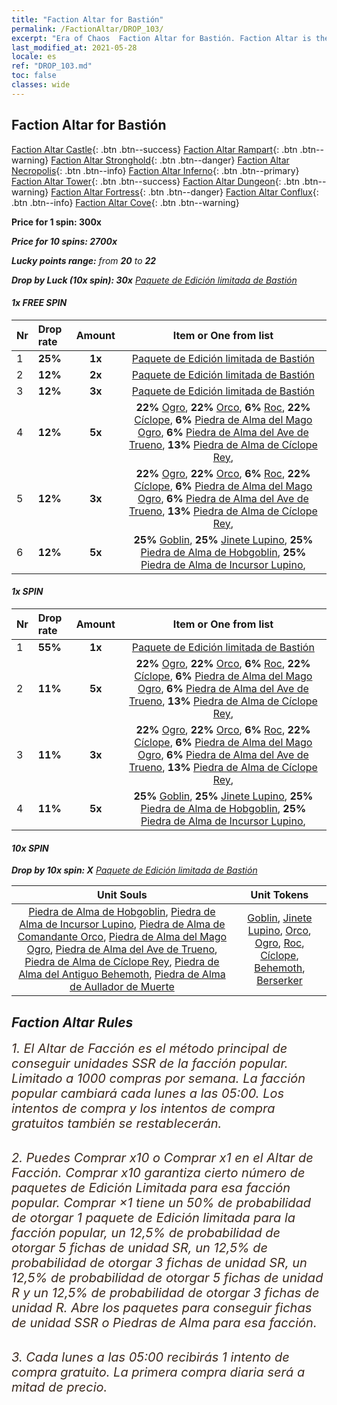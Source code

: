 ```yaml
---
title: "Faction Altar for Bastión"
permalink: /FactionAltar/DROP_103/
excerpt: "Era of Chaos  Faction Altar for Bastión. Faction Altar is the primary method for obtaining SSR units from the popular faction. Limited to 1,000 purchases each week. The popular faction changes at 05:00 every Monday. Purchase attempts and free purchase attempts will also reset then."
last_modified_at: 2021-05-28
locale: es
ref: "DROP_103.md"
toc: false
classes: wide
---
```


##  Faction Altar for **Bastión**

  [Faction Altar Castle](/es/FactionAltar/DROP_101/){: .btn .btn--success} [Faction Altar Rampart](/es/FactionAltar/DROP_102/){: .btn .btn--warning} [Faction Altar Stronghold](/es/FactionAltar/DROP_103/){: .btn .btn--danger} [Faction Altar Necropolis](/es/FactionAltar/DROP_104/){: .btn .btn--info} [Faction Altar Inferno](/es/FactionAltar/DROP_105/){: .btn .btn--primary} [Faction Altar Tower](/es/FactionAltar/DROP_106/){: .btn .btn--success} [Faction Altar Dungeon](/es/FactionAltar/DROP_107/){: .btn .btn--warning} [Faction Altar Fortress](/es/FactionAltar/DROP_108/){: .btn .btn--danger} [Faction Altar Conflux](/es/FactionAltar/DROP_109/){: .btn .btn--info} [Faction Altar Cove](/es/FactionAltar/DROP_112/){: .btn .btn--warning} 

  **Price for 1 spin: 300x** <i class="fas fa-gem"/>

  **Price for 10 spins: 2700x** <i class="fas fa-gem"/>

  **Lucky points range:** from **20** to **22**

  **Drop by Luck (10x spin): 30x** [Paquete de Edición limitada de Bastión](/ItemsES/con_2140/)

####  1x FREE SPIN 

  |    Nr    |  Drop rate  |  Amount   |   Item or One from list  |
  |:---------|:------------|:---------:|:------------------------:|
  | 1 | **25%** | **1x** | [Paquete de Edición limitada de Bastión](/ItemsES/con_2140/) |
  | 2 | **12%** | **2x** | [Paquete de Edición limitada de Bastión](/ItemsES/con_2140/) |
  | 3 | **12%** | **3x** | [Paquete de Edición limitada de Bastión](/ItemsES/con_2140/) |
  | 4 | **12%** | **5x** |  **22%** [Ogro](/ItemsES/unt_220/),  **22%** [Orco](/ItemsES/unt_219/),  **6%** [Roc](/ItemsES/unt_221/),  **22%** [Cíclope](/ItemsES/unt_222/),  **6%** [Piedra de Alma del Mago Ogro](/ItemsES/unt_308/),  **6%** [Piedra de Alma del Ave de Trueno](/ItemsES/unt_309/),  **13%** [Piedra de Alma de Cíclope Rey](/ItemsES/unt_310/),  |
  | 5 | **12%** | **3x** |  **22%** [Ogro](/ItemsES/unt_220/),  **22%** [Orco](/ItemsES/unt_219/),  **6%** [Roc](/ItemsES/unt_221/),  **22%** [Cíclope](/ItemsES/unt_222/),  **6%** [Piedra de Alma del Mago Ogro](/ItemsES/unt_308/),  **6%** [Piedra de Alma del Ave de Trueno](/ItemsES/unt_309/),  **13%** [Piedra de Alma de Cíclope Rey](/ItemsES/unt_310/),  |
  | 6 | **12%** | **5x** |  **25%** [Goblin](/ItemsES/unt_217/),  **25%** [Jinete Lupino](/ItemsES/unt_218/),  **25%** [Piedra de Alma de Hobgoblin](/ItemsES/unt_305/),  **25%** [Piedra de Alma de Incursor Lupino](/ItemsES/unt_306/),  |


####  1x SPIN 

  |    Nr    |  Drop rate  |  Amount   |   Item or One from list  |
  |:---------|:------------|:---------:|:------------------------:|
  | 1 | **55%** | **1x** | [Paquete de Edición limitada de Bastión](/ItemsES/con_2140/) |
  | 2 | **11%** | **5x** |  **22%** [Ogro](/ItemsES/unt_220/),  **22%** [Orco](/ItemsES/unt_219/),  **6%** [Roc](/ItemsES/unt_221/),  **22%** [Cíclope](/ItemsES/unt_222/),  **6%** [Piedra de Alma del Mago Ogro](/ItemsES/unt_308/),  **6%** [Piedra de Alma del Ave de Trueno](/ItemsES/unt_309/),  **13%** [Piedra de Alma de Cíclope Rey](/ItemsES/unt_310/),  |
  | 3 | **11%** | **3x** |  **22%** [Ogro](/ItemsES/unt_220/),  **22%** [Orco](/ItemsES/unt_219/),  **6%** [Roc](/ItemsES/unt_221/),  **22%** [Cíclope](/ItemsES/unt_222/),  **6%** [Piedra de Alma del Mago Ogro](/ItemsES/unt_308/),  **6%** [Piedra de Alma del Ave de Trueno](/ItemsES/unt_309/),  **13%** [Piedra de Alma de Cíclope Rey](/ItemsES/unt_310/),  |
  | 4 | **11%** | **5x** |  **25%** [Goblin](/ItemsES/unt_217/),  **25%** [Jinete Lupino](/ItemsES/unt_218/),  **25%** [Piedra de Alma de Hobgoblin](/ItemsES/unt_305/),  **25%** [Piedra de Alma de Incursor Lupino](/ItemsES/unt_306/),  |


####  10x SPIN 

  **Drop by 10x spin: X** [Paquete de Edición limitada de Bastión](/ItemsES/con_2140/)

  |    Unit Souls    |  Unit Tokens  |
  |:----------------:|:-------------:|
  | [Piedra de Alma de Hobgoblin](/ItemsES/unt_305/), [Piedra de Alma de Incursor Lupino](/ItemsES/unt_306/), [Piedra de Alma de Comandante Orco](/ItemsES/unt_307/), [Piedra de Alma del Mago Ogro](/ItemsES/unt_308/), [Piedra de Alma del Ave de Trueno](/ItemsES/unt_309/), [Piedra de Alma de Cíclope Rey](/ItemsES/unt_310/), [Piedra de Alma del Antiguo Behemoth](/ItemsES/unt_311/), [Piedra de Alma de Aullador de Muerte](/ItemsES/unt_312/) | [Goblin](/ItemsES/unt_217/), [Jinete Lupino](/ItemsES/unt_218/), [Orco](/ItemsES/unt_219/), [Ogro](/ItemsES/unt_220/), [Roc](/ItemsES/unt_221/), [Cíclope](/ItemsES/unt_222/), [Behemoth](/ItemsES/unt_223/), [Berserker](/ItemsES/unt_224/) |



## Faction Altar Rules

  <span style="color: #3c2a1e;font-size:20px">1. El Altar de Facción es el método principal de conseguir unidades SSR de la facción popular. Limitado a 1000 compras por semana. La facción popular cambiará cada lunes a las 05:00. Los intentos de compra y los intentos de compra gratuitos también se restablecerán. </span><br/>

<br/>  <span style="color: #3c2a1e;font-size:20px">2. Puedes Comprar x10 o Comprar x1 en el Altar de Facción. Comprar x10 garantiza cierto número de paquetes de Edición Limitada para esa facción popular. Comprar ×1 tiene un 50% de probabilidad de otorgar 1 paquete de Edición limitada para la facción popular, un 12,5% de probabilidad de otorgar 5 fichas de unidad SR, un 12,5% de probabilidad de otorgar 3 fichas de unidad SR, un 12,5% de probabilidad de otorgar 5 fichas de unidad R y un 12,5% de probabilidad de otorgar 3 fichas de unidad R. Abre los paquetes para conseguir fichas de unidad SSR o Piedras de Alma para esa facción.</span>

<br/>  <span style="color: #3c2a1e;font-size:20px">3. Cada lunes a las 05:00 recibirás 1 intento de compra gratuito. La primera compra diaria será a mitad de precio.</span><br/>

<br/>